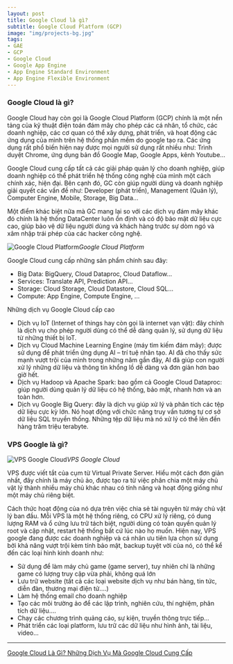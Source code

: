 ```yaml
---
layout: post
title: Google Cloud là gì?
subtitle: Google Cloud Platform (GCP)
image: "img/projects-bg.jpg"
tags:
- GAE
- GCP
- Google Cloud
- Google App Engine
- App Engine Standard Environment
- App Engine Flexible Environment
---
```


### Google Cloud là gì?

Google Cloud hay còn gọi là Google Cloud Platform (GCP) chính là một nền tảng của kỹ thuật điện toán đám mây cho phép các cá nhân, tổ chức, các doanh nghiệp, các cơ quan có thể xây dựng, phát triển, và hoạt động các ứng dụng của mình trên hệ thống phần mềm do google tạo ra. Các ứng dụng rất phổ biến hiện nay được mọi người sử dụng rất nhiều như: Trình duyệt Chrome, ứng dụng bản đồ Google Map, Google Apps, kênh Youtube…

Google Cloud cung cấp tất cả các giải pháp quản lý cho doanh nghiệp, giúp doanh nghiệp có thể phát triển hệ thống công nghệ của mình một cách chính xác, hiện đại. Bên cạnh đó, GC còn giúp người dùng và doanh nghiệp giải quyết các vấn đề như: Developer (phát triển), Management (Quản lý), Computer Engine, Mobile, Storage, Big Data…

Một điểm khác biệt nữa mà GC mang lại so với các dịch vụ đám mây khác đó chính là hệ thống DataCenter luôn ổn định và có độ bảo mật dữ liệu cực cao, giúp bảo vệ dữ liệu người dùng và khách hàng trước sự dòm ngó và xâm nhập trái phép của các hacker công nghệ.

![Google Cloud Platform](https://boxxv.github.io/img/posts/23d1d5bf-3655-464e-964c-96be3a490893.png "Google Cloud Platform")_Google Cloud Platform_

Google Cloud cung cấp những sản phẩm chính sau đây:
- Big Data: BigQuery, Cloud Dataproc, Cloud Dataflow…
- Services: Translate API, Prediction API…
- Storage: Cloud Storage, Cloud Datastore, Cloud SQL…
- Compute: App Engine, Compute Engine, …

Những dịch vụ Google Cloud cấp cao
- Dịch vụ IoT (Internet of things hay còn gọi là internet vạn vật): đây chính là dịch vụ cho phép người dùng có thể dễ dàng quản lý, sử dụng dữ liệu từ những thiết bị IoT.
- Dịch vụ Cloud Machine Learning Engine (máy tìm kiếm đám mây): được sử dụng để phát triển ứng dụng AI – trí tuệ nhân tạo. AI đã cho thấy sức mạnh vượt trội của mình trong những năm gần đây, AI đã giúp con người xử lý những dữ liệu và thông tin khổng lồ dễ dàng và đơn giản hơn bao giờ hết.
- Dịch vụ Hadoop và Apache Spark: bao gồm cả Google Cloud Dataproc: giúp người dùng quản lý dữ liệu có hệ thống, bảo mật, nhanh hơn và an toàn hơn.
- Dịch vụ Google Big Query: đây là dịch vụ giúp xử lý và phân tích các tệp dữ liệu cực kỳ lớn. Nó hoạt động với chức năng truy vấn tương tự cơ sở dữ liệu SQL truyền thống. Những tệp dữ liệu mà nó xử lý có thể lên đến hàng trăm triệu terabyte.


### VPS Google là gì?

![VPS Google Cloud](https://boxxv.github.io/img/posts/vps-google-cloud.png "VPS Google Cloud")_VPS Google Cloud_

VPS được viết tắt của cụm từ Virtual Private Server. Hiểu một cách đơn giản nhất, đây chính là máy chủ ảo, được tạo ra từ việc phân chia một máy chủ vật lý thành nhiều máy chủ khác nhau có tính năng và hoạt động giống như một máy chủ riêng biệt.

Cách thức hoạt động của nó dựa trên việc chia sẻ tài nguyên từ máy chủ vật lý ban đầu. Mỗi VPS là một hệ thống riêng, có CPU xử lý riêng, có dung lượng RAM và ổ cứng lưu trữ tách biệt, người dùng có toàn quyền quản lý root và cập nhật, restart hệ thống bất cứ lúc nào họ muốn. Hiện nay, VPS google đang được các doanh nghiệp và cá nhân ưu tiên lựa chọn sử dụng bởi khả năng vượt trội kèm tính bảo mật, backup tuyệt vời của nó, có thể kể đến các loại hình kinh doanh như:

- Sử dụng để làm máy chủ game (game server), tuy nhiên chỉ là những game có lượng truy cập vừa phải, không quá lớn
- Lưu trữ website (tất cả các loại website dịch vụ như bán hàng, tin tức, diễn đàn, thương mại điện tử….)
- Làm hệ thống email cho doanh nghiệp
- Tạo các môi trường ảo để các lập trình, nghiên cứu, thí nghiệm, phân tích dữ liệu….
- Chạy các chương trình quảng cáo, sự kiện, truyền thông trực tiếp…
- Phát triển các loại platform, lưu trữ các dữ liệu như hình ảnh, tài liệu, video…




-----
[Google Cloud Là Gì? Những Dịch Vụ Mà Google Cloud Cung Cấp](https://blog.itnavi.com.vn/google-cloud-la-gi-nhung-dich-vu-ma-google-cloud-cung-cap/)  




